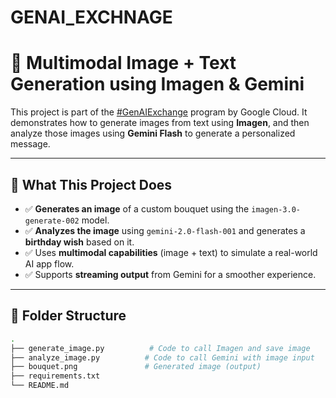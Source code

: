 # GENAI_EXCHNAGE
# 🌼 Multimodal Image + Text Generation using Imagen & Gemini

This project is part of the [#GenAIExchange](https://cloud.google.com/training/generative-ai-exchange) program by Google Cloud. It demonstrates how to generate images from text using **Imagen**, and then analyze those images using **Gemini Flash** to generate a personalized message.

---

## 🚀 What This Project Does

- ✅ **Generates an image** of a custom bouquet using the `imagen-3.0-generate-002` model.
- ✅ **Analyzes the image** using `gemini-2.0-flash-001` and generates a **birthday wish** based on it.
- ✅ Uses **multimodal capabilities** (image + text) to simulate a real-world AI app flow.
- ✅ Supports **streaming output** from Gemini for a smoother experience.

---

## 🧱 Folder Structure

```bash
.
├── generate_image.py          # Code to call Imagen and save image
├── analyze_image.py          # Code to call Gemini with image input
├── bouquet.png               # Generated image (output)
├── requirements.txt
└── README.md
